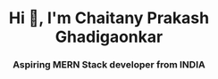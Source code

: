 <h1 align="center">Hi 👋, I'm Chaitany Prakash Ghadigaonkar</h1>
<h3 align="center">Aspiring MERN Stack developer from INDIA</h3>


